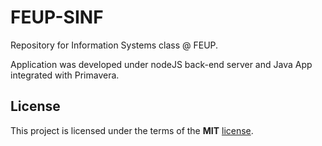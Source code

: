 FEUP-SINF
============
Repository for Information Systems class @ FEUP.

Application was developed under nodeJS back-end server and Java App integrated with Primavera.

## License

This project is licensed under the terms of the **MIT** [license](https://github.com/ampzord/FEUP-SINF/blob/master/LICENSE).
